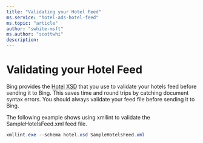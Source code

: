```yaml
---
title: "Validating your Hotel Feed"
ms.service: "hotel-ads-hotel-feed"
ms.topic: "article"
author: "swhite-msft"
ms.author: "scottwhi"
description: 
---
```

# Validating your Hotel Feed
Bing provides the [Hotel XSD](https://bhacstatic.blob.core.windows.net/schemas/hotel.xsd) that you use to validate your hotels feed before sending it to Bing. This saves time and round trips by catching document syntax errors. You should always validate your feed file before sending it to Bing.

The following example shows using xmllint to validate the SampleHotelsFeed.xml feed file.

```powershell
xmllint.exe --schema hotel.xsd SampleHotelsFeed.xml
```
